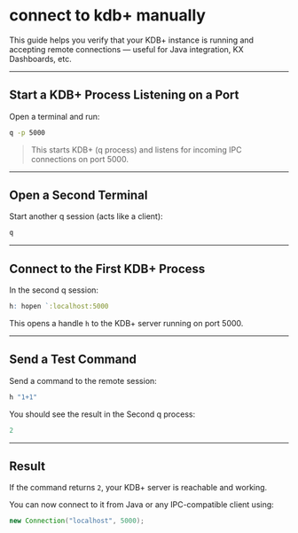 # connect to kdb+ manually

This guide helps you verify that your KDB+ instance is running and accepting remote connections — useful for Java integration, KX Dashboards, etc.

---

## Start a KDB+ Process Listening on a Port

Open a terminal and run:

```bash
q -p 5000
```

> This starts KDB+ (q process) and listens for incoming IPC connections on port 5000.

---

## Open a Second Terminal

Start another q session (acts like a client):

```bash
q
```

---

## Connect to the First KDB+ Process

In the second q session:

```q
h: hopen `:localhost:5000
```

This opens a handle `h` to the KDB+ server running on port 5000.

---

## Send a Test Command

Send a command to the remote session:

```q
h "1+1"
```

You should see the result in the Second q process:

```q
2
```


---

## Result

If the command returns `2`, your KDB+ server is reachable and working.

You can now connect to it from Java or any IPC-compatible client using:
```java
new Connection("localhost", 5000);
```